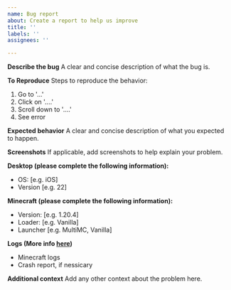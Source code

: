 ```yaml
---
name: Bug report
about: Create a report to help us improve
title: ''
labels: ''
assignees: ''

---
```


**Describe the bug**
A clear and concise description of what the bug is.

**To Reproduce**
Steps to reproduce the behavior:
1. Go to '...'
2. Click on '....'
3. Scroll down to '....'
4. See error

**Expected behavior**
A clear and concise description of what you expected to happen.

**Screenshots**
If applicable, add screenshots to help explain your problem.

**Desktop (please complete the following information):**
 - OS: [e.g. iOS]
 - Version [e.g. 22]

**Minecraft (please complete the following information):**
 - Version: [e.g. 1.20.4]
 - Loader: [e.g. Vanilla]
 - Launcher [e.g. MultiMC, Vanilla]

**Logs (More info [here](test.com))**
- Minecraft logs
- Crash report, if nessicary

**Additional context**
Add any other context about the problem here.
